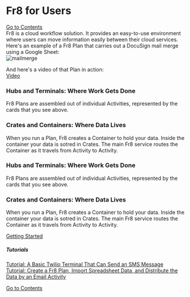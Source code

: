 # Fr8 for Users  
[Go to Contents](https://github.com/Fr8org/Fr8Core/blob/master/Docs/Home.md)  
Fr8 is a cloud workflow solution. It provides an easy-to-use environment where users can move information easily between their cloud services.  Here's an example of a Fr8 Plan that carries out a DocuSign mail merge using a Google Sheet:  
![mailmerge](https://github.com/Fr8org/Fr8Core/blob/master/Docs/img/Fr8ForUsers_MailMerge.png)  

And here's a video of that Plan in action:  
[Video](https://vimeo.com/162762690)  
###   Hubs and Terminals: Where Work Gets Done  

Fr8 Plans are assembled out of individual Activities, represented by the cards that you see above.  

###  Crates and Containers: Where Data Lives  

When you run a Plan, Fr8 creates a Container to hold your data. Inside the container your data is sotred in Crates. The main Fr8 service routes the Container as it travels from Activity to Activity.  

###  Hubs and Terminals: Where Work Gets Done  

Fr8 Plans are assembled out of individual Activities, represented by the cards that you see above.  

###  Crates and Containers: Where Data Lives  

When you run a Plan, Fr8 creates a Container to hold your data. Inside the container your data is sotred in Crates. The main Fr8 service routes the Container as it travels from Activity to Activity.  

[Getting Started](https://github.com/Fr8org/Fr8Core/blob/master/Docs/ForUsers/HowToUseFr8.md)   

##### Tutorials  
[Tutorial: A Basic Twilio Terminal That Can Send an SMS Message](https://github.com/Fr8org/Fr8Core/blob/master/Docs/ForDevelopers/Tutorials/TwilioTutorial.md)    
[Tutorial: Create a Fr8 Plan, Import Spreadsheet Data, and Distribute the Data by an Email Activity](https://github.com/Fr8org/Fr8Core/blob/master/Docs/ForDevelopers/DevelopmentGuides/Tutorials/CreateImportDistributeTutorial.md)   
   
[Go to Contents](https://github.com/Fr8org/Fr8Core/blob/master/Docs/Home.md) 
